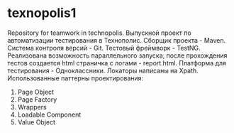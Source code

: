 # texnopolis1
 Repository for teamwork in technopolis.
Выпускной проект по автоматизации тестирования в Технополис. 
Сборщик проекта - Maven.
Система контроля версий - Git.
Тестовый фреймворк - TestNG.
Реализована возможность параллельного запуска, после прохождения тестов создается html страничка с логами - report.html.
Платформа для тестирования - Одноклассники.
Локаторы написаны на Xpath.
Использованные паттерны проектирования: 
  1) Page Object
  2) Page Factory
  3) Wrappers
  4) Loadable Component
  5) Value Object
